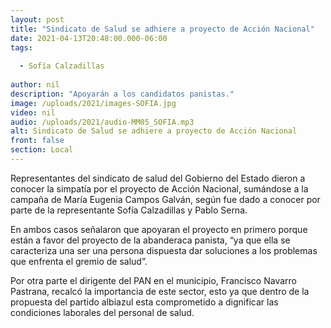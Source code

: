 ```yaml
---
layout: post
title: "Sindicato de Salud se adhiere a proyecto de Acción Nacional"
date: 2021-04-13T20:48:00.000-06:00
tags:
  
  - Sofía Calzadillas
  
author: nil
description: "Apoyarán a los candidatos panistas."
image: /uploads/2021/images-SOFIA.jpg
video: nil
audio: /uploads/2021/audio-MM05_SOFIA.mp3
alt: Sindicato de Salud se adhiere a proyecto de Acción Nacional
front: false
section: Local
---
```


Representantes del sindicato de salud del Gobierno del Estado dieron a conocer la simpatía por el proyecto de Acción Nacional, sumándose a la campaña de María Eugenia Campos Galván, según fue dado a conocer por parte de la representante Sofía Calzadillas y Pablo Serna.

En ambos casos señalaron que apoyaran el proyecto en primero porque están a favor del proyecto de la abanderaca panista, “ya que ella se caracteriza una ser una persona dispuesta dar soluciones a los problemas que enfrenta el gremio de salud”.

Por otra parte el dirigente del PAN en el municipio, Francisco Navarro Pastrana, recalcó la importancia de este sector, esto ya que dentro de la propuesta del partido albiazul esta comprometido a dignificar las condiciones laborales del personal de salud.
